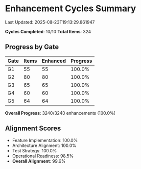 # Enhancement Cycles Summary

Last Updated: 2025-08-23T19:13:29.861947

**Cycles Completed**: 10/10
**Total Items**: 324

## Progress by Gate

| Gate | Items | Enhanced | Progress |
|------|-------|----------|----------|
| G1 | 55 | 55 | 100.0% |
| G2 | 80 | 80 | 100.0% |
| G3 | 65 | 65 | 100.0% |
| G4 | 60 | 60 | 100.0% |
| G5 | 64 | 64 | 100.0% |

**Overall Progress**: 3240/3240 enhancements (100.0%)

## Alignment Scores

- Feature Implementation: 100.0%
- Architecture Alignment: 100.0%
- Test Strategy: 100.0%
- Operational Readiness: 98.5%
- **Overall Alignment**: 99.6%
